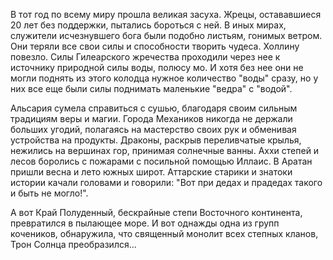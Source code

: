 В тот год по всему миру прошла великая засуха. Жрецы, остававшиеся 20 лет без поддержки, пытались бороться с ней. В иных мирах, служители исчезнувшего бога были подобно листьям, гонимых ветром. Они теряли все свои силы и способности творить чудеса. Холлину повезло. Силы Гилеарского жречества проходили через нее к источнику природной силы воды, полюсу мо. И хотя без нее они не могли поднять из этого колодца нужное количество "воды" сразу, но у них все еще были силы поднимать маленькие "ведра" с "водой". 

 Альсария сумела справиться с сушью, благодаря своим сильным традициям веры и магии. Города Механиков никогда не держали больших угодий, полагаясь на мастерство своих рук и обменивая устройства на продукты. Драконы, раскрыв переливчатые крылья, нежились на вершинах гор, принимая солнечные ванны. Аххи степей и лесов боролись с пожарами с посильной помощью Иллаис. В Аратан пришли весна и лето южных широт. Аттарские старики и знатоки истории качали головами и говорили: "Вот при дедах и прадедах такого и быть не могло!". 
 
  А вот Край Полуденный, бескрайные степи Восточного континента, превратился в пылающее море. И вот однажды одна из групп кочеников, обнаружила, что священный монолит всех степных кланов, Трон Солнца преобразился...
